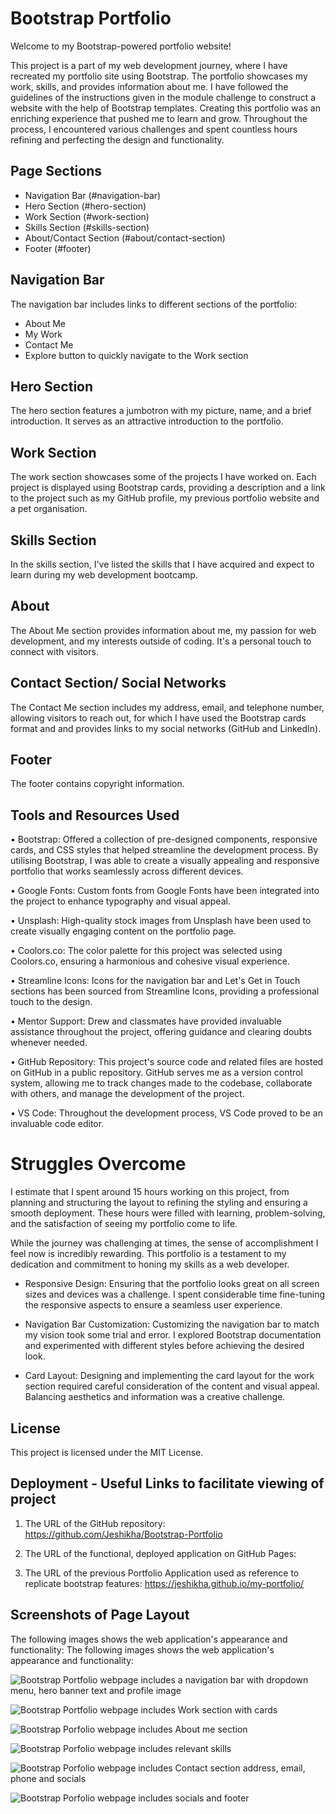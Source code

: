 # Bootstrap Portfolio

Welcome to my Bootstrap-powered portfolio website!

This project is a part of my web development journey, where I have recreated my portfolio site using Bootstrap. The portfolio showcases my work, skills, and provides information about me. I have followed the guidelines of the instructions given in the module challenge to construct a website with the help of Bootstrap templates. Creating this portfolio was an enriching experience that pushed me to learn and grow. Throughout the process, I encountered various challenges and spent countless hours refining and perfecting the design and functionality. 

## Page Sections

- Navigation Bar (#navigation-bar)
- Hero Section (#hero-section)
- Work Section (#work-section)
- Skills Section (#skills-section)
- About/Contact Section (#about/contact-section)
- Footer (#footer)

## Navigation Bar

The navigation bar includes links to different sections of the portfolio:
- About Me
- My Work
- Contact Me
- Explore button to quickly navigate to the Work section

## Hero Section

The hero section features a jumbotron with my picture, name, and a brief introduction. It serves as an attractive introduction to the portfolio.

## Work Section

The work section showcases some of the projects I have worked on. Each project is displayed using Bootstrap cards, providing a description and a link to the project such as my GitHub profile, my previous portfolio website and a pet organisation.

## Skills Section

In the skills section, I've listed the skills that I have acquired and expect to learn during my web development bootcamp.

## About

The About Me section provides information about me, my passion for web development, and my interests outside of coding. It's a personal touch to connect with visitors.

## Contact Section/ Social Networks

The Contact Me section includes my address, email, and telephone number, allowing visitors to reach out, for which I have used the Bootstrap cards format and and provides links to my social networks (GitHub and LinkedIn).

## Footer

The footer contains copyright information.

## Tools and Resources Used

• Bootstrap: Offered a collection of pre-designed components, responsive cards, and CSS styles that helped streamline the development process. By utilising Bootstrap, I was able to create a visually appealing and responsive portfolio that works seamlessly across different devices.

• Google Fonts: Custom fonts from Google Fonts have been integrated into the project to enhance typography and visual appeal.

• Unsplash: High-quality stock images from Unsplash have been used to create visually engaging content on the portfolio page.

• Coolors.co: The color palette for this project was selected using Coolors.co, ensuring a harmonious and cohesive visual experience.

• Streamline Icons: Icons for the navigation bar and Let's Get in Touch sections has been sourced from Streamline Icons, providing a professional touch to the design.

• Mentor Support: Drew and classmates have provided invaluable assistance throughout the project, offering guidance and clearing doubts whenever needed.

• GitHub Repository: This project's source code and related files are hosted on GitHub in a public repository. GitHub serves me as a version control system, allowing me to track changes made to the codebase, collaborate with others, and manage the development of the project.

• VS Code: Throughout the development process, VS Code proved to be an invaluable code editor.

# Struggles Overcome

I estimate that I spent around 15 hours working on this project, from planning and structuring the layout to refining the styling and ensuring a smooth deployment. These hours were filled with learning, problem-solving, and the satisfaction of seeing my portfolio come to life.

While the journey was challenging at times, the sense of accomplishment I feel now is incredibly rewarding. This portfolio is a testament to my dedication and commitment to honing my skills as a web developer.

- Responsive Design: Ensuring that the portfolio looks great on all screen sizes and devices was a challenge. I spent considerable time fine-tuning the responsive aspects to ensure a seamless user experience.

- Navigation Bar Customization: Customizing the navigation bar to match my vision took some trial and error. I explored Bootstrap documentation and experimented with different styles before achieving the desired look.

- Card Layout: Designing and implementing the card layout for the work section required careful consideration of the content and visual appeal. Balancing aesthetics and information was a creative challenge.

## License

This project is licensed under the MIT License.

## Deployment - Useful Links to facilitate viewing of project

1. The URL of the GitHub repository:
https://github.com/Jeshikha/Bootstrap-Portfolio

2. The URL of the functional, deployed application on GitHub Pages:


3. The URL of the previous Portfolio Application used as reference to replicate bootstrap features:
https://jeshikha.github.io/my-portfolio/

## Screenshots of Page Layout

The following images shows the web application's appearance and functionality:
The following images shows the web application's appearance and functionality:

![Bootstrap Portfolio webpage includes a navigation bar with dropdown menu, hero banner text and profile image](images/Screen1.png)

![Bootstrap Portfolio webpage includes Work section with cards](images/screen2.png)

![Bootstrap Porfolio webpage includes About me section](images/screen3.png)

![Bootstrap Porfolio webpage includes relevant skills](images/screen4.png)

![Bootstrap Porfolio webpage includes Contact section address, email, phone and socials](images/screen5.png)

![Bootstrap Porfolio webpage includes socials and footer](images/screen6.png)


